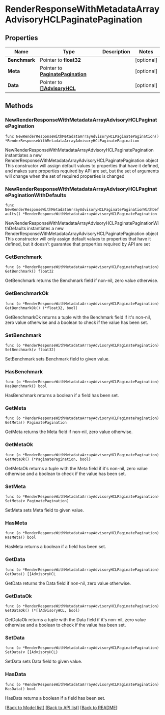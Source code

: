 # RenderResponseWithMetadataArrayAdvisoryHCLPaginatePagination

## Properties

Name | Type | Description | Notes
------------ | ------------- | ------------- | -------------
**Benchmark** | Pointer to **float32** |  | [optional] 
**Meta** | Pointer to [**PaginatePagination**](PaginatePagination.md) |  | [optional] 
**Data** | Pointer to [**[]AdvisoryHCL**](AdvisoryHCL.md) |  | [optional] 

## Methods

### NewRenderResponseWithMetadataArrayAdvisoryHCLPaginatePagination

`func NewRenderResponseWithMetadataArrayAdvisoryHCLPaginatePagination() *RenderResponseWithMetadataArrayAdvisoryHCLPaginatePagination`

NewRenderResponseWithMetadataArrayAdvisoryHCLPaginatePagination instantiates a new RenderResponseWithMetadataArrayAdvisoryHCLPaginatePagination object
This constructor will assign default values to properties that have it defined,
and makes sure properties required by API are set, but the set of arguments
will change when the set of required properties is changed

### NewRenderResponseWithMetadataArrayAdvisoryHCLPaginatePaginationWithDefaults

`func NewRenderResponseWithMetadataArrayAdvisoryHCLPaginatePaginationWithDefaults() *RenderResponseWithMetadataArrayAdvisoryHCLPaginatePagination`

NewRenderResponseWithMetadataArrayAdvisoryHCLPaginatePaginationWithDefaults instantiates a new RenderResponseWithMetadataArrayAdvisoryHCLPaginatePagination object
This constructor will only assign default values to properties that have it defined,
but it doesn't guarantee that properties required by API are set

### GetBenchmark

`func (o *RenderResponseWithMetadataArrayAdvisoryHCLPaginatePagination) GetBenchmark() float32`

GetBenchmark returns the Benchmark field if non-nil, zero value otherwise.

### GetBenchmarkOk

`func (o *RenderResponseWithMetadataArrayAdvisoryHCLPaginatePagination) GetBenchmarkOk() (*float32, bool)`

GetBenchmarkOk returns a tuple with the Benchmark field if it's non-nil, zero value otherwise
and a boolean to check if the value has been set.

### SetBenchmark

`func (o *RenderResponseWithMetadataArrayAdvisoryHCLPaginatePagination) SetBenchmark(v float32)`

SetBenchmark sets Benchmark field to given value.

### HasBenchmark

`func (o *RenderResponseWithMetadataArrayAdvisoryHCLPaginatePagination) HasBenchmark() bool`

HasBenchmark returns a boolean if a field has been set.

### GetMeta

`func (o *RenderResponseWithMetadataArrayAdvisoryHCLPaginatePagination) GetMeta() PaginatePagination`

GetMeta returns the Meta field if non-nil, zero value otherwise.

### GetMetaOk

`func (o *RenderResponseWithMetadataArrayAdvisoryHCLPaginatePagination) GetMetaOk() (*PaginatePagination, bool)`

GetMetaOk returns a tuple with the Meta field if it's non-nil, zero value otherwise
and a boolean to check if the value has been set.

### SetMeta

`func (o *RenderResponseWithMetadataArrayAdvisoryHCLPaginatePagination) SetMeta(v PaginatePagination)`

SetMeta sets Meta field to given value.

### HasMeta

`func (o *RenderResponseWithMetadataArrayAdvisoryHCLPaginatePagination) HasMeta() bool`

HasMeta returns a boolean if a field has been set.

### GetData

`func (o *RenderResponseWithMetadataArrayAdvisoryHCLPaginatePagination) GetData() []AdvisoryHCL`

GetData returns the Data field if non-nil, zero value otherwise.

### GetDataOk

`func (o *RenderResponseWithMetadataArrayAdvisoryHCLPaginatePagination) GetDataOk() (*[]AdvisoryHCL, bool)`

GetDataOk returns a tuple with the Data field if it's non-nil, zero value otherwise
and a boolean to check if the value has been set.

### SetData

`func (o *RenderResponseWithMetadataArrayAdvisoryHCLPaginatePagination) SetData(v []AdvisoryHCL)`

SetData sets Data field to given value.

### HasData

`func (o *RenderResponseWithMetadataArrayAdvisoryHCLPaginatePagination) HasData() bool`

HasData returns a boolean if a field has been set.


[[Back to Model list]](../README.md#documentation-for-models) [[Back to API list]](../README.md#documentation-for-api-endpoints) [[Back to README]](../README.md)


